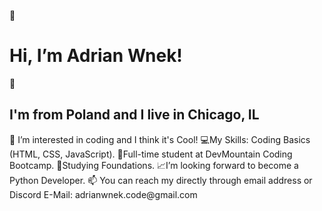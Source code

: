 👋<h1>Hi, I’m Adrian Wnek!</h1>👋

<h2>I'm from Poland and I live in Chicago, IL</h2>

<p>👀 I’m interested in coding and I think it's Cool!
💻My Skills: Coding Basics (HTML, CSS, JavaScript).
📖Full-time student at DevMountain Coding Bootcamp.
🌱Studying Foundations.
📈I’m looking forward to become a Python Developer.
📫 You can reach my directly through email address or Discord
E-Mail: adrianwnek.code@gmail.com
<!---
AdrianWnek/AdrianWnek is a ✨ special ✨ repository because its `README.md` (this file) appears on your GitHub profile.
You can click the Preview link to take a look at your changes.
---></p>
